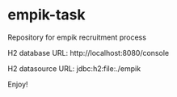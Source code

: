 # empik-task
Repository for empik recruitment process

H2 database URL: http://localhost:8080/console

H2 datasource URL: jdbc:h2:file:./empik

Enjoy!
